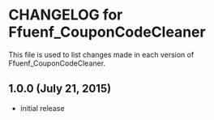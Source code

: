 # CHANGELOG for Ffuenf_CouponCodeCleaner

This file is used to list changes made in each version of Ffuenf_CouponCodeCleaner.

## 1.0.0 (July 21, 2015)

* initial release
